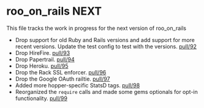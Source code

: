 # roo_on_rails NEXT

This file tracks the work in progress for the next version of roo_on_rails

* Drop support for old Ruby and Rails versions and add support for more recent versions. Update the test config to test with the versions. [pull/92](https://github.com/deliveroo/roo_on_rails/pull/92) 
* Drop HireFire. [pull/93](https://github.com/deliveroo/roo_on_rails/pull/93)
* Drop Papertrail. [pull/94](https://github.com/deliveroo/roo_on_rails/pull/94)
* Drop Heroku. [pull/95](https://github.com/deliveroo/roo_on_rails/pull/95)
* Drop the Rack SSL enforcer. [pull/96](https://github.com/deliveroo/roo_on_rails/pull/96)
* Drop the Google OAuth railtie. [pull/97](https://github.com/deliveroo/roo_on_rails/pull/97)
* Added more hopper-specific StatsD tags. [pull/98](https://github.com/deliveroo/roo_on_rails/pull/98)
* Reorganized the `require` calls and made some gems optionals for opt-in functionality. 
[pull/99](https://github.com/deliveroo/roo_on_rails/pull/99)
